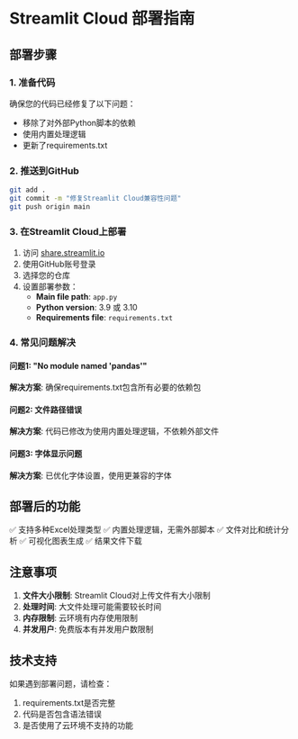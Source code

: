 # Streamlit Cloud 部署指南

## 部署步骤

### 1. 准备代码
确保您的代码已经修复了以下问题：
- 移除了对外部Python脚本的依赖
- 使用内置处理逻辑
- 更新了requirements.txt

### 2. 推送到GitHub
```bash
git add .
git commit -m "修复Streamlit Cloud兼容性问题"
git push origin main
```

### 3. 在Streamlit Cloud上部署
1. 访问 [share.streamlit.io](https://share.streamlit.io)
2. 使用GitHub账号登录
3. 选择您的仓库
4. 设置部署参数：
   - **Main file path**: `app.py`
   - **Python version**: 3.9 或 3.10
   - **Requirements file**: `requirements.txt`

### 4. 常见问题解决

#### 问题1: "No module named 'pandas'"
**解决方案**: 确保requirements.txt包含所有必要的依赖包

#### 问题2: 文件路径错误
**解决方案**: 代码已修改为使用内置处理逻辑，不依赖外部文件

#### 问题3: 字体显示问题
**解决方案**: 已优化字体设置，使用更兼容的字体

## 部署后的功能

✅ 支持多种Excel处理类型
✅ 内置处理逻辑，无需外部脚本
✅ 文件对比和统计分析
✅ 可视化图表生成
✅ 结果文件下载

## 注意事项

1. **文件大小限制**: Streamlit Cloud对上传文件有大小限制
2. **处理时间**: 大文件处理可能需要较长时间
3. **内存限制**: 云环境有内存使用限制
4. **并发用户**: 免费版本有并发用户数限制

## 技术支持

如果遇到部署问题，请检查：
1. requirements.txt是否完整
2. 代码是否包含语法错误
3. 是否使用了云环境不支持的功能
